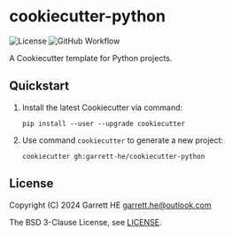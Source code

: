 # cookiecutter-python

![License](https://img.shields.io/github/license/garrett-he/cookiecutter-python)
![GitHub Workflow](https://img.shields.io/github/actions/workflow/status/garrett-he/cookiecutter-python/ubuntu-jammy.yml)

A Cookiecutter template for Python projects.

## Quickstart

1. Install the latest Cookiecutter via command:
    ```
    pip install --user --upgrade cookiecutter
    ```

2. Use command `cookiecutter` to generate a new project:
    ```
    cookiecutter gh:garrett-he/cookiecutter-python
    ```

## License

Copyright (C) 2024 Garrett HE <garrett.he@outlook.com>

The BSD 3-Clause License, see [LICENSE](./LICENSE).
